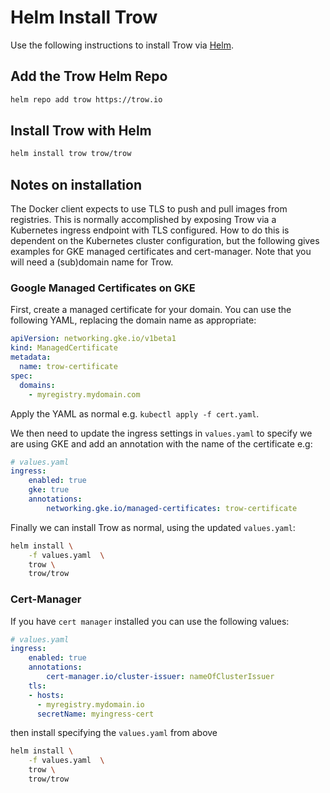 # Helm Install Trow

Use the following instructions to install Trow via [Helm](https://helm.sh).

## Add the Trow Helm Repo

```bash
helm repo add trow https://trow.io
```

## Install Trow with Helm

```bash
helm install trow trow/trow
```
## Notes on installation

The Docker client expects to use TLS to push and pull images from registries.
This is normally accomplished by exposing Trow via a Kubernetes ingress endpoint with TLS
configured. How to do this is dependent on the Kubernetes cluster configuration, but the following
gives examples for GKE managed certificates and cert-manager. Note that you will need a (sub)domain
name for Trow.

### Google Managed Certificates on GKE

First, create a managed certificate for your domain. You can use the following YAML, replacing
the domain name as appropriate:

```yaml
apiVersion: networking.gke.io/v1beta1
kind: ManagedCertificate
metadata:
  name: trow-certificate
spec:
  domains:
    - myregistry.mydomain.com
```

Apply the YAML as normal e.g. `kubectl apply -f cert.yaml`.

We then need to update the ingress settings in `values.yaml` to specify we are using GKE and add
an annotation with the name of the certificate e.g:

```yaml
# values.yaml
ingress:
    enabled: true
    gke: true
    annotations:
        networking.gke.io/managed-certificates: trow-certificate
```

Finally we can install Trow as normal, using the updated `values.yaml`:

```bash
helm install \
    -f values.yaml  \
    trow \
    trow/trow
```

### Cert-Manager

If you have `cert manager` installed you can use the following values:
```yaml
# values.yaml
ingress:
    enabled: true
    annotations:
        cert-manager.io/cluster-issuer: nameOfClusterIssuer
    tls:
    - hosts:
      - myregistry.mydomain.io
      secretName: myingress-cert
```

then install specifying the `values.yaml` from above
```bash
helm install \
    -f values.yaml  \
    trow \
    trow/trow
```
